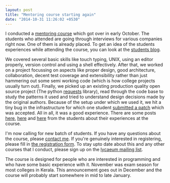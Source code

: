 ```yaml
---
layout: post
title: "Mentoring course starting again"
date: "2014-10-31 11:26:02 +0530"
---
```


I conducted a [mentoring course](http://thelycaeum.in/blog/2014/03/27/3_month_mentoring_course/) which got over in early October. The students who attended are going through interviews for various companies right now. One of them is already placed. To get an idea of the students experiences while attending the course, you can look at the [students blog](http://students.thelycaeum.in/blog/).

We covered several basic skills like touch typing, UNIX, using an editor properly, version control and using a shell effectively. After that, we worked on a project focussing on aspects like proper design, good architecture, collaboration, decent test coverage and extensibility rather than just hammering out some semi working code (which is how college projects usually turn out). Finally, we picked up an existing production quality open source project (The python [requests](https://github.com/requests/) library), read through the code base to study the patterns it used and tried to understand design decisions made by the original authors. Because of the setup under which we used it, we hit a tiny bug in the infrastructure for which one student [submitted a patch](https://github.com/kennethreitz/requests/commits?author=syedsuhail) which was accepted. All in all, it was a good experience. There are some posts [here](http://students.thelycaeum.in/blog/2014/11/01/fueled-from-thelycaeum/), [here](http://students.thelycaeum.in/blog/2014/11/02/the-lycaeum-experience/) and [here](http://students.thelycaeum.in/blog/2014/11/02/my-experience/) from the students about their experiences at the course.

I'm now calling for new batch of students. If you have any questions about the course, please [contact me](http://thelycaeum.in/contact.html). If you're genuinely interested in registering, please fill in [the registration form](https://docs.google.com/forms/d/1IGzbzr6PjGOqrja0FAHizod3Em7a57lQ7ToLeM0zYSw/viewform). To stay upto date about this and any other courses that I conduct, please sign up on the [lycaeum mailing list](https://groups.google.com/forum/#!forum/the-lycaeum).

The course is designed for people who are interested in programming and who have some basic experience with it. November was exam season for most colleges in Kerala. This announcement goes out in December and the course will probably start somewhere in mid to late January.





